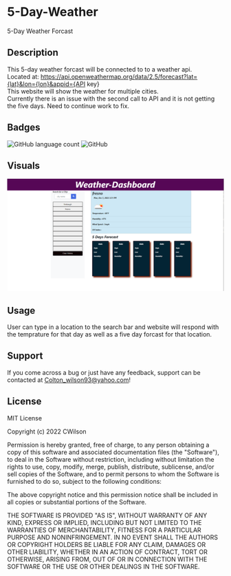 # 5-Day-Weather

5-Day Weather  Forcast


## Description

This 5-day weather forcast will be connected to to a weather api. 
<br>Located at: https://api.openweathermap.org/data/2.5/forecast?lat={lat}&lon={lon}&appid={API key}
<br>This website will show the weather for multiple cities. 
<br>Currently there is an issue with the second call to API and it is not getting the five days. Need to continue work to fix. 

## Badges

<img alt="GitHub language count" src="https://img.shields.io/github/languages/count/DJonJasmine/Generate-A-Unique-Password">

<img alt="GitHub" src="https://img.shields.io/github/license/DJonJasmine/Generate-A-Unique-Password">

## Visuals

![weather-dashboard-site](https://github.com/ColtonWilson/5-Day-Weather/blob/main/Screenshot%202022-12-05%20155209.png?raw=true)



## Usage

User can type in a location to the search bar and website will respond with the temprature for that day as well as a five day forcast for that location. 
 


## Support

If you come across a bug or just have any feedback, support can be contacted at Colton_wilson93@yahoo.com!


## License

MIT License

Copyright (c) 2022 CWilson

Permission is hereby granted, free of charge, to any person obtaining a copy
of this software and associated documentation files (the "Software"), to deal
in the Software without restriction, including without limitation the rights
to use, copy, modify, merge, publish, distribute, sublicense, and/or sell
copies of the Software, and to permit persons to whom the Software is
furnished to do so, subject to the following conditions:

The above copyright notice and this permission notice shall be included in all
copies or substantial portions of the Software.

THE SOFTWARE IS PROVIDED "AS IS", WITHOUT WARRANTY OF ANY KIND, EXPRESS OR
IMPLIED, INCLUDING BUT NOT LIMITED TO THE WARRANTIES OF MERCHANTABILITY,
FITNESS FOR A PARTICULAR PURPOSE AND NONINFRINGEMENT. IN NO EVENT SHALL THE
AUTHORS OR COPYRIGHT HOLDERS BE LIABLE FOR ANY CLAIM, DAMAGES OR OTHER
LIABILITY, WHETHER IN AN ACTION OF CONTRACT, TORT OR OTHERWISE, ARISING FROM,
OUT OF OR IN CONNECTION WITH THE SOFTWARE OR THE USE OR OTHER DEALINGS IN THE
SOFTWARE.
